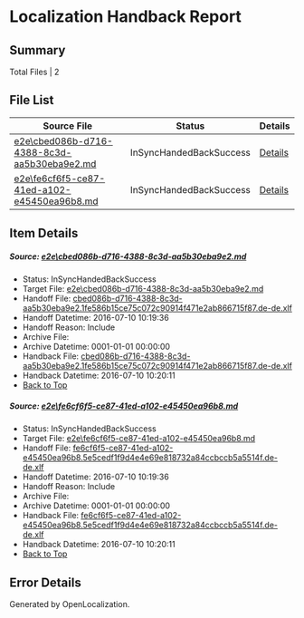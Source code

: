 # <a name='report-top'></a> Localization Handback Report

## Summary
 Total Files | 2

## File List
 Source File | Status | Details 
 ----------- | ------ | ------- 
 [e2e\cbed086b-d716-4388-8c3d-aa5b30eba9e2.md](https://github.com/OpenLocalizationTestOrg/oltest/blob/5ac95bde8c8788e751b451755383bddbed7c17ba/e2e/cbed086b-d716-4388-8c3d-aa5b30eba9e2.md) | InSyncHandedBackSuccess | [Details](#60da4526bdb132fcdf4b836e91e8f20dcbcd30c53)
 [e2e\fe6cf6f5-ce87-41ed-a102-e45450ea96b8.md](https://github.com/OpenLocalizationTestOrg/oltest/blob/5ac95bde8c8788e751b451755383bddbed7c17ba/e2e/fe6cf6f5-ce87-41ed-a102-e45450ea96b8.md) | InSyncHandedBackSuccess | [Details](#d70a7d1712ee53a7e64c769ec3861bba0b0f2c504)

## Item Details
##### <a name='60da4526bdb132fcdf4b836e91e8f20dcbcd30c53'></a> Source: [e2e\cbed086b-d716-4388-8c3d-aa5b30eba9e2.md](https://github.com/OpenLocalizationTestOrg/oltest/blob/5ac95bde8c8788e751b451755383bddbed7c17ba/e2e/cbed086b-d716-4388-8c3d-aa5b30eba9e2.md)
* Status: InSyncHandedBackSuccess
* Target File: [e2e\cbed086b-d716-4388-8c3d-aa5b30eba9e2.md](https://github.com/OpenLocalizationTestOrg/oltest-dede-fly/blob/3b89fe9d299b3be699a2cf9a729c381e95a26418/e2e/cbed086b-d716-4388-8c3d-aa5b30eba9e2.md)
* Handoff File: [cbed086b-d716-4388-8c3d-aa5b30eba9e2.1fe586b15ce75c072c90914f471e2ab866715f87.de-de.xlf](https://github.com/OpenLocalizationTestOrg/olhandoff-e2e/blob/e52533d1a203c0cccc484d3c32799887d6aae1bc/ol-handoff/OpenLocalizationTestOrg/oltest-dede-fly/ci/cbed086b-d716-4388-8c3d-aa5b30eba9e2.1fe586b15ce75c072c90914f471e2ab866715f87.de-de.xlf)
* Handoff Datetime: 2016-07-10 10:19:36
* Handoff Reason: Include
* Archive File: 
* Archive Datetime: 0001-01-01 00:00:00
* Handback File: [cbed086b-d716-4388-8c3d-aa5b30eba9e2.1fe586b15ce75c072c90914f471e2ab866715f87.de-de.xlf](https://github.com/OpenLocalizationTestOrg/olhandback-e2e/blob/e0291a38fba0bba011c73a4ac337f31669c642c2/ol-handback/OpenLocalizationTestOrg/oltest-dede-fly/ci/cbed086b-d716-4388-8c3d-aa5b30eba9e2.1fe586b15ce75c072c90914f471e2ab866715f87.de-de.xlf)
* Handback Datetime: 2016-07-10 10:20:11
* [Back to Top](#report-top)

##### <a name='d70a7d1712ee53a7e64c769ec3861bba0b0f2c504'></a> Source: [e2e\fe6cf6f5-ce87-41ed-a102-e45450ea96b8.md](https://github.com/OpenLocalizationTestOrg/oltest/blob/5ac95bde8c8788e751b451755383bddbed7c17ba/e2e/fe6cf6f5-ce87-41ed-a102-e45450ea96b8.md)
* Status: InSyncHandedBackSuccess
* Target File: [e2e\fe6cf6f5-ce87-41ed-a102-e45450ea96b8.md](https://github.com/OpenLocalizationTestOrg/oltest-dede-fly/blob/3b89fe9d299b3be699a2cf9a729c381e95a26418/e2e/fe6cf6f5-ce87-41ed-a102-e45450ea96b8.md)
* Handoff File: [fe6cf6f5-ce87-41ed-a102-e45450ea96b8.5e5cedf1f9d4e4e69e818732a84ccbccb5a5514f.de-de.xlf](https://github.com/OpenLocalizationTestOrg/olhandoff-e2e/blob/e52533d1a203c0cccc484d3c32799887d6aae1bc/ol-handoff/OpenLocalizationTestOrg/oltest-dede-fly/ci/fe6cf6f5-ce87-41ed-a102-e45450ea96b8.5e5cedf1f9d4e4e69e818732a84ccbccb5a5514f.de-de.xlf)
* Handoff Datetime: 2016-07-10 10:19:36
* Handoff Reason: Include
* Archive File: 
* Archive Datetime: 0001-01-01 00:00:00
* Handback File: [fe6cf6f5-ce87-41ed-a102-e45450ea96b8.5e5cedf1f9d4e4e69e818732a84ccbccb5a5514f.de-de.xlf](https://github.com/OpenLocalizationTestOrg/olhandback-e2e/blob/e0291a38fba0bba011c73a4ac337f31669c642c2/ol-handback/OpenLocalizationTestOrg/oltest-dede-fly/ci/fe6cf6f5-ce87-41ed-a102-e45450ea96b8.5e5cedf1f9d4e4e69e818732a84ccbccb5a5514f.de-de.xlf)
* Handback Datetime: 2016-07-10 10:20:11
* [Back to Top](#report-top)


## Error Details

Generated by OpenLocalization.
